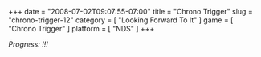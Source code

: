 +++
date = "2008-07-02T09:07:55-07:00"
title = "Chrono Trigger"
slug = "chrono-trigger-12"
category = [ "Looking Forward To It" ]
game = [ "Chrono Trigger" ]
platform = [ "NDS" ]
+++

<i>Progress: !!!</i>